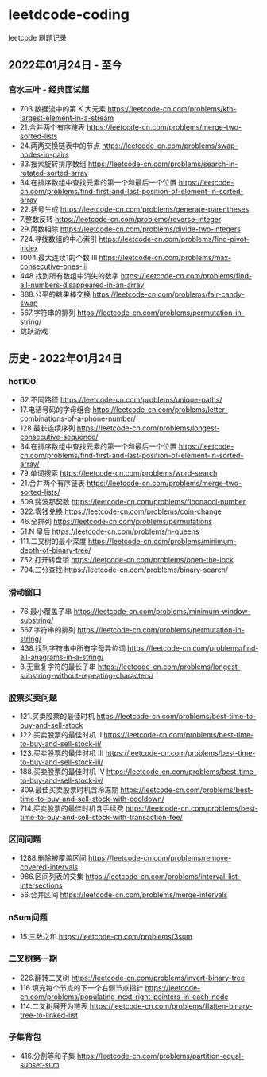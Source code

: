 # leetdcode-coding

leetcode 刷题记录

## 2022年01月24日 - 至今

### 宫水三叶 - 经典面试题
- 703.数据流中的第 K 大元素 https://leetcode-cn.com/problems/kth-largest-element-in-a-stream
- 21.合并两个有序链表 https://leetcode-cn.com/problems/merge-two-sorted-lists
- 24.两两交换链表中的节点 https://leetcode-cn.com/problems/swap-nodes-in-pairs
- 33.搜索旋转排序数组 https://leetcode-cn.com/problems/search-in-rotated-sorted-array
- 34.在排序数组中查找元素的第一个和最后一个位置 https://leetcode-cn.com/problems/find-first-and-last-position-of-element-in-sorted-array
- 22.括号生成 https://leetcode-cn.com/problems/generate-parentheses
- 7.整数反转 https://leetcode-cn.com/problems/reverse-integer
- 29.两数相除 https://leetcode-cn.com/problems/divide-two-integers
- 724.寻找数组的中心索引 https://leetcode-cn.com/problems/find-pivot-index
- 1004.最大连续1的个数 III https://leetcode-cn.com/problems/max-consecutive-ones-iii
- 448.找到所有数组中消失的数字 https://leetcode-cn.com/problems/find-all-numbers-disappeared-in-an-array
- 888.公平的糖果棒交换 https://leetcode-cn.com/problems/fair-candy-swap
- 567.字符串的排列 https://leetcode-cn.com/problems/permutation-in-string/
- 跳跃游戏 


## 历史 - 2022年01月24日

### hot100

- 62.不同路径 https://leetcode-cn.com/problems/unique-paths/
- 17.电话号码的字母组合 https://leetcode-cn.com/problems/letter-combinations-of-a-phone-number/
- 128.最长连续序列 https://leetcode-cn.com/problems/longest-consecutive-sequence/
- 34.在排序数组中查找元素的第一个和最后一个位置 https://leetcode-cn.com/problems/find-first-and-last-position-of-element-in-sorted-array/
- 79.单词搜索 https://leetcode-cn.com/problems/word-search
- 21.合并两个有序链表 https://leetcode-cn.com/problems/merge-two-sorted-lists/
- 509.斐波那契数 https://leetcode-cn.com/problems/fibonacci-number
- 322.零钱兑换 https://leetcode-cn.com/problems/coin-change
- 46.全排列 https://leetcode-cn.com/problems/permutations
- 51.N 皇后 https://leetcode-cn.com/problems/n-queens
- 111.二叉树的最小深度 https://leetcode-cn.com/problems/minimum-depth-of-binary-tree/
- 752.打开转盘锁 https://leetcode-cn.com/problems/open-the-lock
- 704.二分查找 https://leetcode-cn.com/problems/binary-search/

### 滑动窗口

- 76.最小覆盖子串 https://leetcode-cn.com/problems/minimum-window-substring/
- 567.字符串的排列 https://leetcode-cn.com/problems/permutation-in-string/
- 438.找到字符串中所有字母异位词 https://leetcode-cn.com/problems/find-all-anagrams-in-a-string/
- 3.无重复字符的最长子串 https://leetcode-cn.com/problems/longest-substring-without-repeating-characters/

### 股票买卖问题

- 121.买卖股票的最佳时机 https://leetcode-cn.com/problems/best-time-to-buy-and-sell-stock
- 122.买卖股票的最佳时机 II https://leetcode-cn.com/problems/best-time-to-buy-and-sell-stock-ii/
- 123.买卖股票的最佳时机 III https://leetcode-cn.com/problems/best-time-to-buy-and-sell-stock-iii/
- 188.买卖股票的最佳时机 IV  https://leetcode-cn.com/problems/best-time-to-buy-and-sell-stock-iv/
- 309.最佳买卖股票时机含冷冻期 https://leetcode-cn.com/problems/best-time-to-buy-and-sell-stock-with-cooldown/
- 714.买卖股票的最佳时机含手续费 https://leetcode-cn.com/problems/best-time-to-buy-and-sell-stock-with-transaction-fee/

### 区间问题

- 1288.删除被覆盖区间 https://leetcode-cn.com/problems/remove-covered-intervals
- 986.区间列表的交集 https://leetcode-cn.com/problems/interval-list-intersections
- 56.合并区间 https://leetcode-cn.com/problems/merge-intervals

### nSum问题

- 15.三数之和 https://leetcode-cn.com/problems/3sum

### 二叉树第一期
 
- 226.翻转二叉树 https://leetcode-cn.com/problems/invert-binary-tree
- 116.填充每个节点的下一个右侧节点指针 https://leetcode-cn.com/problems/populating-next-right-pointers-in-each-node
- 114.二叉树展开为链表 https://leetcode-cn.com/problems/flatten-binary-tree-to-linked-list

### 子集背包

- 416.分割等和子集 https://leetcode-cn.com/problems/partition-equal-subset-sum
